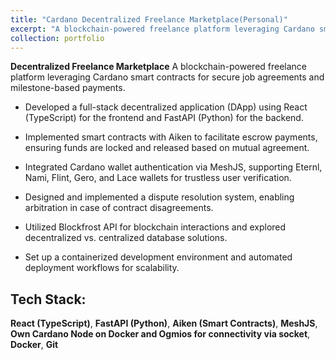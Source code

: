 ```yaml
---
title: "Cardano Decentralized Freelance Marketplace(Personal)"
excerpt: "A blockchain-powered freelance platform leveraging Cardano smart contracts for secure job agreements and milestone-based payments...<br/>"
collection: portfolio
---
```


 **Decentralized Freelance Marketplace** A blockchain-powered freelance platform leveraging Cardano smart contracts for secure job agreements and milestone-based payments.


- Developed a full-stack decentralized application (DApp) using React (TypeScript) for the frontend and FastAPI (Python) for the backend.

- Implemented smart contracts with Aiken to facilitate escrow payments, ensuring funds are locked and released based on mutual agreement.

- Integrated Cardano wallet authentication via MeshJS, supporting Eternl, Nami, Flint, Gero, and Lace wallets for trustless user verification.

- Designed and implemented a dispute resolution system, enabling arbitration in case of contract disagreements.

- Utilized Blockfrost API for blockchain interactions and explored decentralized vs. centralized database solutions.

- Set up a containerized development environment and automated deployment workflows for scalability.

## Tech Stack: 
**React (TypeScript)**, 
**FastAPI (Python)**, 
**Aiken (Smart Contracts)**, 
**MeshJS**, 
**Own Cardano Node on Docker and Ogmios for connectivity via socket**, **Docker**, 
**Git**
